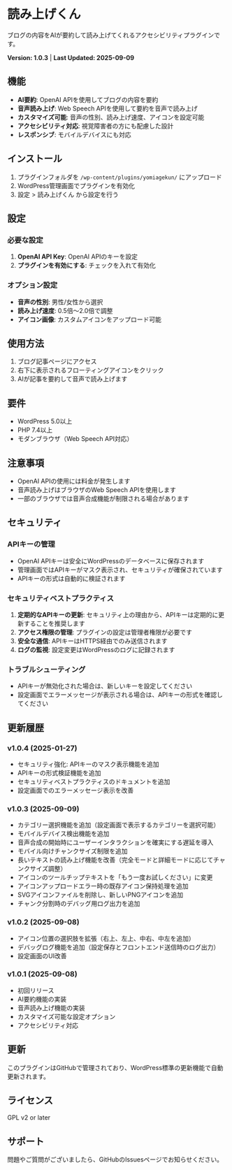 # 読み上げくん

ブログの内容をAIが要約して読み上げてくれるアクセシビリティプラグインです。

**Version: 1.0.3** | **Last Updated: 2025-09-09**

## 機能

- **AI要約**: OpenAI APIを使用してブログの内容を要約
- **音声読み上げ**: Web Speech APIを使用して要約を音声で読み上げ
- **カスタマイズ可能**: 音声の性別、読み上げ速度、アイコンを設定可能
- **アクセシビリティ対応**: 視覚障害者の方にも配慮した設計
- **レスポンシブ**: モバイルデバイスにも対応

## インストール

1. プラグインフォルダを `/wp-content/plugins/yomiagekun/` にアップロード
2. WordPress管理画面でプラグインを有効化
3. 設定 > 読み上げくん から設定を行う

## 設定

### 必要な設定

1. **OpenAI API Key**: OpenAI APIのキーを設定
2. **プラグインを有効にする**: チェックを入れて有効化

### オプション設定

- **音声の性別**: 男性/女性から選択
- **読み上げ速度**: 0.5倍〜2.0倍で調整
- **アイコン画像**: カスタムアイコンをアップロード可能

## 使用方法

1. ブログ記事ページにアクセス
2. 右下に表示されるフローティングアイコンをクリック
3. AIが記事を要約して音声で読み上げます

## 要件

- WordPress 5.0以上
- PHP 7.4以上
- モダンブラウザ（Web Speech API対応）

## 注意事項

- OpenAI APIの使用には料金が発生します
- 音声読み上げはブラウザのWeb Speech APIを使用します
- 一部のブラウザでは音声合成機能が制限される場合があります

## セキュリティ

### APIキーの管理
- OpenAI APIキーは安全にWordPressのデータベースに保存されます
- 管理画面ではAPIキーがマスク表示され、セキュリティが確保されています
- APIキーの形式は自動的に検証されます

### セキュリティベストプラクティス
1. **定期的なAPIキーの更新**: セキュリティ上の理由から、APIキーは定期的に更新することを推奨します
2. **アクセス権限の管理**: プラグインの設定は管理者権限が必要です
3. **安全な通信**: APIキーはHTTPS経由でのみ送信されます
4. **ログの監視**: 設定変更はWordPressのログに記録されます

### トラブルシューティング
- APIキーが無効化された場合は、新しいキーを設定してください
- 設定画面でエラーメッセージが表示される場合は、APIキーの形式を確認してください

## 更新履歴

### v1.0.4 (2025-01-27)
- セキュリティ強化: APIキーのマスク表示機能を追加
- APIキーの形式検証機能を追加
- セキュリティベストプラクティスのドキュメントを追加
- 設定画面でのエラーメッセージ表示を改善

### v1.0.3 (2025-09-09)
- カテゴリー選択機能を追加（設定画面で表示するカテゴリーを選択可能）
- モバイルデバイス検出機能を追加
- 音声合成の開始時にユーザーインタラクションを確実にする遅延を導入
- モバイル向けチャンクサイズ制限を追加
- 長いテキストの読み上げ機能を改善（完全モードと詳細モードに応じてチャンクサイズ調整）
- アイコンのツールチップテキストを「もう一度お試しください」に変更
- アイコンアップロードエラー時の既存アイコン保持処理を追加
- SVGアイコンファイルを削除し、新しいPNGアイコンを追加
- チャンク分割時のデバッグ用ログ出力を追加

### v1.0.2 (2025-09-08)
- アイコン位置の選択肢を拡張（右上、左上、中右、中左を追加）
- デバッグログ機能を追加（設定保存とフロントエンド送信時のログ出力）
- 設定画面のUI改善

### v1.0.1 (2025-09-08)
- 初回リリース
- AI要約機能の実装
- 音声読み上げ機能の実装
- カスタマイズ可能な設定オプション
- アクセシビリティ対応

## 更新

このプラグインはGitHubで管理されており、WordPress標準の更新機能で自動更新されます。

## ライセンス

GPL v2 or later

## サポート

問題やご質問がございましたら、GitHubのIssuesページでお知らせください。
